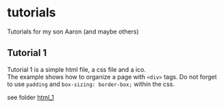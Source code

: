 # tutorials
Tutorials for my son Aaron (and maybe others)

## Tutorial 1
Tutorial 1 is a simple html file, a css file and a ico.  
The example shows how to organize a page with `<div>` tags. Do not forget to use `padding` and `box-sizing: border-box;` within the css.

see folder [html_1](./html_1/)
